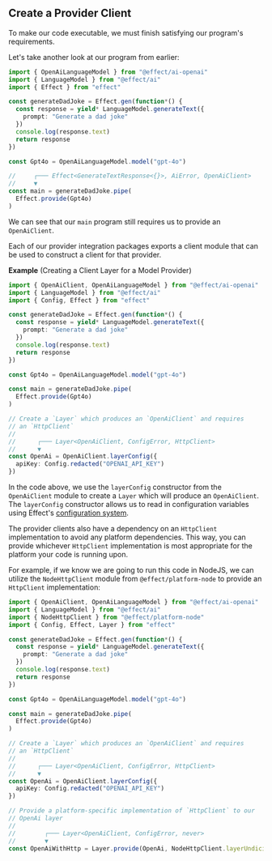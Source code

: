 ## Create a Provider Client

To make our code executable, we must finish satisfying our program's requirements.

Let's take another look at our program from earlier:

```ts twoslash "OpenAiClient" collapse={5-11}
import { OpenAiLanguageModel } from "@effect/ai-openai"
import { LanguageModel } from "@effect/ai"
import { Effect } from "effect"

const generateDadJoke = Effect.gen(function*() {
  const response = yield* LanguageModel.generateText({
    prompt: "Generate a dad joke"
  })
  console.log(response.text)
  return response
})

const Gpt4o = OpenAiLanguageModel.model("gpt-4o")

//     ┌─── Effect<GenerateTextResponse<{}>, AiError, OpenAiClient>
//     ▼
const main = generateDadJoke.pipe(
  Effect.provide(Gpt4o)
)
```

We can see that our `main` program still requires us to provide an `OpenAiClient`.

Each of our provider integration packages exports a client module that can be used to construct a client for that provider.

**Example** (Creating a Client Layer for a Model Provider)

```ts twoslash /{ (OpenAiClient),/ {24-26} collapse={5-17}
import { OpenAiClient, OpenAiLanguageModel } from "@effect/ai-openai"
import { LanguageModel } from "@effect/ai"
import { Config, Effect } from "effect"

const generateDadJoke = Effect.gen(function*() {
  const response = yield* LanguageModel.generateText({
    prompt: "Generate a dad joke"
  })
  console.log(response.text)
  return response
})

const Gpt4o = OpenAiLanguageModel.model("gpt-4o")

const main = generateDadJoke.pipe(
  Effect.provide(Gpt4o)
)

// Create a `Layer` which produces an `OpenAiClient` and requires
// an `HttpClient`
//
//      ┌─── Layer<OpenAiClient, ConfigError, HttpClient>
//      ▼
const OpenAi = OpenAiClient.layerConfig({
  apiKey: Config.redacted("OPENAI_API_KEY")
})
```

In the code above, we use the `layerConfig` constructor from the `OpenAiClient` module to create a `Layer` which will produce an `OpenAiClient`. The `layerConfig` constructor allows us to read in configuration variables using Effect's [configuration system](/docs/configuration/).

The provider clients also have a dependency on an `HttpClient` implementation to avoid any platform dependencies. This way, you can provide whichever `HttpClient` implementation is most appropriate for the platform your code is running upon.

For example, if we know we are going to run this code in NodeJS, we can utilize the `NodeHttpClient` module from `@effect/platform-node` to provide an `HttpClient` implementation:

```ts twoslash /{ (NodeHttpClient) }|, (HttpClient)>|, (never)>/ {35} collapse={6-18}
import { OpenAiClient, OpenAiLanguageModel } from "@effect/ai-openai"
import { LanguageModel } from "@effect/ai"
import { NodeHttpClient } from "@effect/platform-node"
import { Config, Effect, Layer } from "effect"

const generateDadJoke = Effect.gen(function*() {
  const response = yield* LanguageModel.generateText({
    prompt: "Generate a dad joke"
  })
  console.log(response.text)
  return response
})

const Gpt4o = OpenAiLanguageModel.model("gpt-4o")

const main = generateDadJoke.pipe(
  Effect.provide(Gpt4o)
)

// Create a `Layer` which produces an `OpenAiClient` and requires
// an `HttpClient`
//
//      ┌─── Layer<OpenAiClient, ConfigError, HttpClient>
//      ▼
const OpenAi = OpenAiClient.layerConfig({
  apiKey: Config.redacted("OPENAI_API_KEY")
})

// Provide a platform-specific implementation of `HttpClient` to our
// OpenAi layer
//
//        ┌─── Layer<OpenAiClient, ConfigError, never>
//        ▼
const OpenAiWithHttp = Layer.provide(OpenAi, NodeHttpClient.layerUndici)
```
